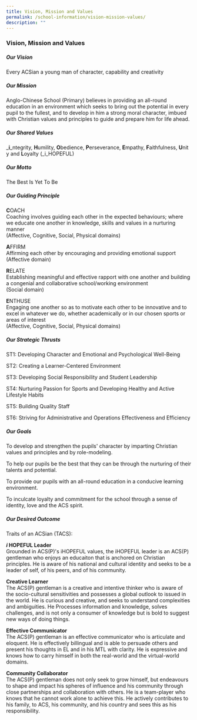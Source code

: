 ```yaml
---
title: Vision, Mission and Values
permalink: /school-information/vision-mission-values/
description: ""
---
```

### **Vision, Mission and Values**
##### **Our Vision**
Every ACSian a young man of character, capability and creativity

##### **Our Mission**
Anglo-Chinese School (Primary) believes in providing an all-round education in an environment which seeks to bring out the potential in every pupil to the fullest, and to develop in him a strong moral character, imbued with Christian values and principles to guide and prepare him for life ahead.

##### **Our Shared Values**
_**i**_ntegrity, **H**umility, **O**bedience, **P**erseverance, **E**mpathy, **F**aithfulness, **U**nity and **L**oyalty (_i_HOPEFUL)

##### **Our Motto**
The Best Is Yet To Be

##### **Our Guiding Principle**
**C**OACH<br>
Coaching involves guiding each other in the expected behaviours; where we educate one another in knowledge, skills and values in a nurturing manner<br>
(Affective, Cognitive, Social, Physical domains)

**A**FFIRM<br>
Affirming each other by encouraging and providing emotional support<br>
(Affective domain)

**R**ELATE<br>
Establishing meaningful and effective rapport with one another and building a congenial and collaborative school/working environment<br>
(Social domain)

**E**NTHUSE<br>
Engaging one another so as to motivate each other to be innovative and to excel in whatever we do, whether academically or in our chosen sports or areas of interest<br>
(Affective, Cognitive, Social, Physical domains)

##### **Our Strategic Thrusts**
ST1: Developing Character and Emotional and Psychological Well-Being

ST2: Creating a Learner-Centered Environment

ST3: Developing Social Responsibility and Student Leadership

ST4: Nurturing Passion for Sports and Developing Healthy and Active Lifestyle Habits

ST5: Building Quality Staff

ST6: Striving for Administrative and Operations Effectiveness and Efficiency

##### **Our Goals**
To develop and strengthen the pupils' character by imparting Christian values and principles and by role-modeling.

To help our pupils be the best that they can be through the nurturing of their talents and potential.

To provide our pupils with an all-round education in a conducive learning environment.

To inculcate loyalty and commitment for the school through a sense of identity, love and the ACS spirit.

##### **Our Desired Outcome**
Traits of an ACSian (TACS):

**_i_ HOPEFUL Leader**<br>
Grounded in ACS(P)'s iHOPEFUL values, the iHOPEFUL leader is an ACS(P) gentleman who enjoys an educaiton that is anchored on Christian principles. He is aware of his national and cultural identity and seeks to be a leader of self, of his peers, and of his community.

**Creative Learner**<br>
The ACS(P) gentleman is a creative and intentive thinker who is aware of the socio-cultural sensitivities and possesses a global outlook to issued in the world. He is curious and creative, and seeks to understand complexities and ambiguities. He Processes information and knowledge, solves challenges, and is not only a consumer of knowledge but is bold to suggest new ways of doing things.

**Effective Communicator**<br>The ACS(P) gentleman is an effective communicator who is articulate and eloquent. He is effectively billingual and is able to persuade others and present his thoughts in EL and in his MTL with clarity. He is expressive and knows how to carry himself in both the real-world and the virtual-world domains.


**Community Collaborator**<br>The ACS(P) gentleman does not only seek to grow himself, but endeavours to shape and impact his spheres of influence and his community through close partnerships and collaboration with others. He is a team-player who knows that he cannot work alone to achieve this. He actively contributes to his family, to ACS, his community, and his country and sees this as his responsibility.
